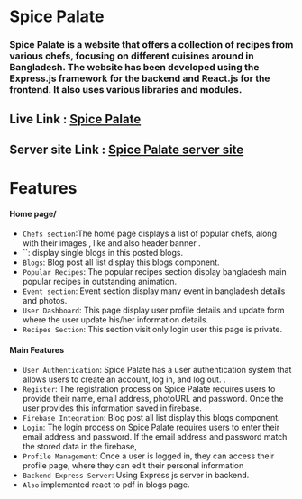 # Spice Palate

### Spice Palate is a website that offers a collection of recipes from various chefs, focusing on different cuisines around in Bangladesh. The website has been developed using the Express.js framework for the backend and React.js for the frontend. It also uses various libraries and modules.

## Live Link : [Spice Palate](https://spice-palate.web.app/)

## Server site Link : [Spice Palate server site](https://spice-palate-server090.vercel.app/chefs)

# Features

#### Home page/

- `Chefs section`:The home page displays a list of popular chefs, along with their images , like and also header banner .
- ``: display single blogs in this posted blogs.
- `Blogs`: Blog post all list display this blogs component.
- `Popular Recipes`: The popular recipes section display bangladesh main popular recipes in outstanding animation.
- `Event section`: Event section display many event in bangladesh details and photos.
- `User Dashboard`: This page display user profile details and update form where the user update his/her information details.
- `Recipes Section`: This section visit only login user this page is private.

#### Main Features

- `User Authentication`: Spice Palate has a user authentication system that allows users to create an account, log in, and log out. .
- `Register`: The registration process on Spice Palate requires users to provide their name, email address, photoURL and password. Once the user provides this information saved in firebase.
- `Firebase Integration`: Blog post all list display this blogs component.
- `Login`: The login process on Spice Palate requires users to enter their email address and password. If the email address and password match the stored data in the firebase,
- `Profile Management`: Once a user is logged in, they can access their profile page, where they can edit their personal information
- `Backend Express Server`: Using Express js server in backend.
- `Also` implemented react to pdf in blogs page.
